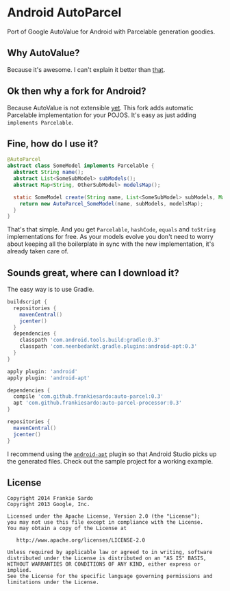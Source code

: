 Android AutoParcel
============

Port of Google AutoValue for Android with Parcelable generation goodies.

Why AutoValue?
--------

Because it's awesome.
I can't explain it better than [that](https://github.com/google/auto/tree/master/value).

Ok then why a fork for Android?
--------

Because AutoValue is not extensible [yet](https://github.com/google/auto/pull/87). This fork adds automatic Parcelable implementation for your POJOS. It's easy as just adding `implements Parcelable`.

Fine, how do I use it?
--------

```java
@AutoParcel
abstract class SomeModel implements Parcelable {
  abstract String name();
  abstract List<SomeSubModel> subModels();
  abstract Map<String, OtherSubModel> modelsMap();

  static SomeModel create(String name, List<SomeSubModel> subModels, Map<String, OtherSubModel> modelsMap) {
    return new AutoParcel_SomeModel(name, subModels, modelsMap);
  }
}
```

That's that simple. And you get `Parcelable`, `hashCode`, `equals` and `toString` implementations for free.
As your models evolve you don't need to worry about keeping all the boilerplate in sync with the new implementation, it's already taken care of.

Sounds great, where can I download it?
--------

The easy way is to use Gradle.

```groovy
buildscript {
  repositories {
    mavenCentral()
    jcenter()
  }
  dependencies {
    classpath 'com.android.tools.build:gradle:0.3'
    classpath 'com.neenbedankt.gradle.plugins:android-apt:0.3'
  }
}

apply plugin: 'android'
apply plugin: 'android-apt'

dependencies {
  compile 'com.github.frankiesardo:auto-parcel:0.3'
  apt 'com.github.frankiesardo:auto-parcel-processor:0.3'
}

repositories {
  mavenCentral()
  jcenter()
}
```

I recommend using the [`android-apt`](https://bitbucket.org/hvisser/android-apt) plugin so that Android Studio picks up the generated files.
Check out the sample project for a working example.

License
-------

    Copyright 2014 Frankie Sardo
    Copyright 2013 Google, Inc.

    Licensed under the Apache License, Version 2.0 (the "License");
    you may not use this file except in compliance with the License.
    You may obtain a copy of the License at

       http://www.apache.org/licenses/LICENSE-2.0

    Unless required by applicable law or agreed to in writing, software
    distributed under the License is distributed on an "AS IS" BASIS,
    WITHOUT WARRANTIES OR CONDITIONS OF ANY KIND, either express or implied.
    See the License for the specific language governing permissions and
    limitations under the License.
